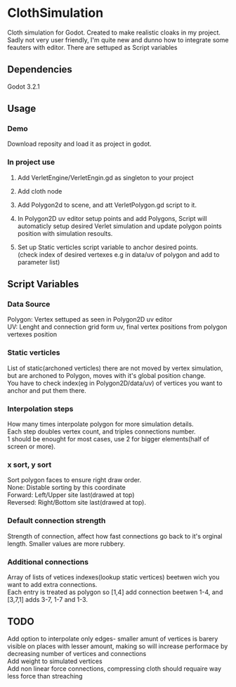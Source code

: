 # ClothSimulation

Cloth simulation for Godot. Created to make realistic cloaks in my project.
Sadly not very user friendly, I'm quite new and dunno how to integrate some feauters with editor. There are settuped as Script variables

## Dependencies

Godot 3.2.1

## Usage

### Demo
Download reposity and load it as project in godot.
### In project use
1. Add VerletEngine/VerletEngin.gd as singleton to your project

2. Add cloth node
  1. Add Polygon2d to scene, and att VerletPolygon.gd script to it.
  2. In Polygon2D uv editor setup points and add Polygons, Script will automaticly setup desired Verlet simulation and update polygon points position with simulation resoults.
  3. Set up Static verticles script variable to anchor desired points.  
  (check index of desired vertexes e.g in data/uv of polygon and add to parameter list)

## Script Variables

### Data Source
Polygon: Vertex settuped as seen in Polygon2D uv editor  
UV: Lenght and connection grid form uv, final vertex positions from polygon vertexes position
### Static verticles
List of static(archoned verticles) there are not moved by vertex simulation, but are archoned to Polygon, moves with it's global position change.  
You have to check index(eg in Polygon2D/data/uv) of vertices you want to anchor and put them there.
### Interpolation steps
How many times interpolate polygon for more simulation details.  
Each step doubles vertex count, and triples connections number.  
1 should be enought for most cases, use 2 for bigger elements(half of screen or more).
### x sort, y sort
Sort polygon faces to ensure right draw order.  
None: Distable sorting by this coordinate  
Forward: Left/Upper site last(drawed at top)  
Reversed: Right/Bottom site last(drawed at top).
### Default connection strength
Strength of connection, affect how fast connections go back to it's orginal length. Smaller values are more rubbery.
### Additional connections
Array of lists of vetices indexes(lookup static vertices) beetwen wich you want to add extra connections.  
Each entry is treated as polygon so [1,4] add connection beetwen 1-4, and [3,7,1] adds 3-7, 1-7 and 1-3.

## TODO
Add option to interpolate only edges- smaller amunt of vertices is barery visible on places with lesser amount, making so will increase performace by decreasing number of vertices and connections  
Add weight to simulated vertices  
Add non linear force connections, compressing cloth should requaire way less force than streaching